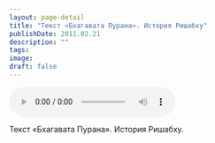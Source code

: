 ```yaml
---
layout: page-detail
title: "Текст «Бхагавата Пурана». История Ришабху"
publishDate: 2011.02.21
description: ""
tags:
image:
draft: false
---
```


<audio title="2011.02.21 - Текст «Бхагавата Пурана». История Ришабху.mp3" src="https://filer-api.advayta.org/v1.0/public/files/74641" controls=""></audio>

 Текст «Бхагавата Пурана». История Ришабху. 

  
